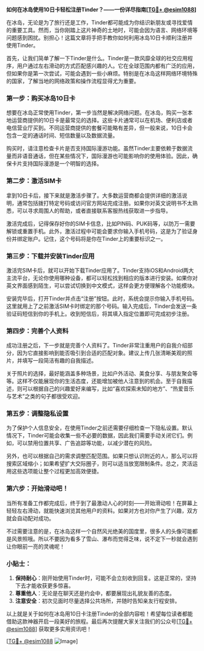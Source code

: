**如何在冰岛使用10日卡轻松注册Tinder？——一份详尽指南[[TG💪+ @esim1088](https://t.me/s/esim1088)]**

在冰岛，无论是为了旅行还是工作，Tinder都可能成为你结识新朋友或寻找爱情的重要工具。然而，当你刚踏上这片神奇的土地时，可能会因为语言、网络环境等问题感到困扰。别担心！这篇文章将手把手教你如何利用冰岛10日卡顺利注册并使用Tinder。

首先，让我们简单了解一下Tinder是什么。Tinder是一款风靡全球的社交应用程序，用户通过左右滑动的方式匹配感兴趣的人。它在全球范围内都有广泛的应用，但如果你是第一次尝试，可能会遇到一些小麻烦。特别是在冰岛这样网络环境特殊的国家，了解当地的网络政策和操作流程显得尤为重要。

### 第一步：购买冰岛10日卡

想要在冰岛正常使用Tinder，第一步当然是解决网络问题。在冰岛，购买一张本地运营商提供的10日卡是最常见的选择。这些卡片通常可以在机场、便利店或者电信营业厅买到。不同运营商提供的套餐可能略有差异，但一般来说，10日卡会包含一定的通话时间、短信数量以及数据流量。

购买时，请注意检查卡片是否支持国际漫游功能。虽然Tinder主要依赖于数据流量而非语音通话，但在某些情况下，国际漫游也可能影响你的使用体验。因此，确保卡片支持国际漫游是一个明智的选择。

### 第二步：激活SIM卡

拿到10日卡后，接下来就是激活步骤了。大多数运营商都会提供详细的激活说明，通常包括拨打特定号码或访问官方网站完成注册。如果你对英文说明书不太熟悉，可以寻求周围人的帮助，或者直接联系客服热线获取进一步指导。

激活完成后，记得保存好你的SIM卡信息，比如PIN码、PUK码等，以防万一需要解锁或重置手机。此外，激活过程中可能会要求你输入手机号码，这是为了验证身份并绑定账户。记住，这个号码将是你在Tinder上的重要标识之一。

### 第三步：下载并安装Tinder应用

激活完SIM卡后，就可以开始下载Tinder应用了。Tinder支持iOS和Android两大主流平台，无论你使用哪种设备，都可以轻松找到相应的版本进行安装。如果你对英文界面感到陌生，可以尝试切换到中文模式，这样会更方便理解各个功能模块。

安装完毕后，打开Tinder并点击“注册”按钮。此时，系统会提示你输入手机号码。这里就用上了之前激活SIM卡时绑定的那个号码。输入完成后，Tinder会发送一条验证码短信到你的手机上。收到短信后，将其填入指定位置即可完成初步注册。

### 第四步：完善个人资料

成功注册之后，下一步就是完善个人资料了。Tinder非常注重用户的自我介绍部分，因为它直接影响到能否吸引到合适的匹配对象。建议上传几张清晰美观的照片，并填写一段简洁有趣的自我描述。

关于照片的选择，最好能涵盖多种场景，比如户外活动、美食分享、与朋友聚会等等。这样不仅能展现你的生活态度，还能增加被他人注意到的机会。至于自我描述，则可以根据自己的兴趣爱好来编写，比如“喜欢探索未知的地方”、“热爱音乐与艺术”之类的句子都很受欢迎。

### 第五步：调整隐私设置

为了保护个人信息安全，在使用Tinder之前还需要仔细检查一下隐私设置。默认情况下，Tinder可能会收集一些不必要的数据，因此我们需要手动关闭它们。例如，可以禁用位置共享、广告追踪等功能，以减少潜在的风险。

另外，也可以根据自己的需求调整匹配范围。如果只想认识附近的人，那么可以将搜索区域缩小；如果希望扩大交际圈子，则可以适当放宽限制条件。总之，灵活运用这些选项能让整个过程更加高效便捷。

### 第六步：开始滑动吧！

当所有准备工作都完成后，终于到了最激动人心的时刻——开始滑动啦！在屏幕上轻轻左右滑动，就能快速浏览其他用户的资料。如果对方也对你产生了兴趣，双方就会自动配对成功。

不过需要注意的是，在冰岛这样一个自然风光绝美的国度里，很多人的头像可能都是风景照哦。所以不要因为看多了雪山、瀑布而觉得乏味，说不定下一秒就会遇到让你眼前一亮的灵魂呢！

### 小贴士：

1. **保持耐心**：刚开始使用Tinder时，可能不会立刻收到回复。这是正常的，坚持下去才能收获更多惊喜。
2. **尊重他人**：无论是在聊天还是约会中，都要展现出礼貌友善的态度。
3. **注意安全**：初次见面时尽量选择公共场所，并随时告知亲友行程安排。

以上就是关于如何在冰岛用10日卡注册Tinder的全部内容啦！希望每位读者都能借助这款神器开启一段美好的旅程。最后再次提醒大家关注我们的公众号[[TG💪+ @esim1088](https://t.me/s/esim1088)] 获取更多实用资讯吧！

[[TG💪+ @esim1088](https://t.me/s/esim1088) ![Image](https://i.postimg.cc/4NQfJmqS/Snipaste-2025-05-13-00-14-12.png)]